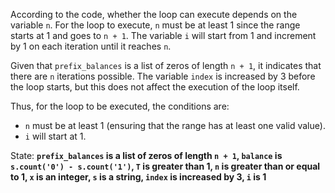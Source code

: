According to the code, whether the loop can execute depends on the variable `n`. For the loop to execute, `n` must be at least 1 since the range starts at 1 and goes to `n + 1`. The variable `i` will start from 1 and increment by 1 on each iteration until it reaches `n`. 

Given that `prefix_balances` is a list of zeros of length `n + 1`, it indicates that there are `n` iterations possible. The variable `index` is increased by 3 before the loop starts, but this does not affect the execution of the loop itself. 

Thus, for the loop to be executed, the conditions are:
- `n` must be at least 1 (ensuring that the range has at least one valid value).
- `i` will start at 1.

State: **`prefix_balances` is a list of zeros of length `n + 1`, `balance` is `s.count('0') - s.count('1')`, `T` is greater than 1, `n` is greater than or equal to 1, `x` is an integer, `s` is a string, `index` is increased by 3, `i` is 1**